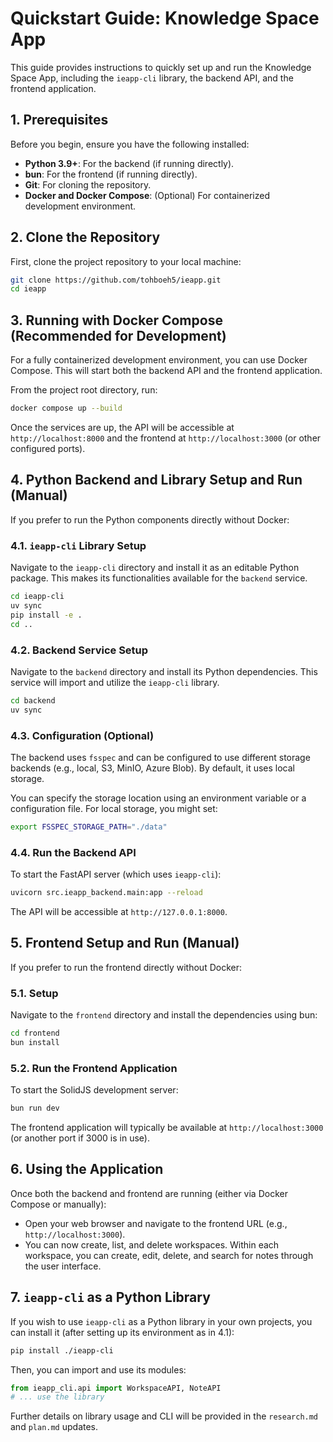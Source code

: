 # Quickstart Guide: Knowledge Space App

This guide provides instructions to quickly set up and run the Knowledge Space App, including the `ieapp-cli` library, the backend API, and the frontend application.

## 1. Prerequisites

Before you begin, ensure you have the following installed:

- **Python 3.9+**: For the backend (if running directly).
- **bun**: For the frontend (if running directly).
- **Git**: For cloning the repository.
- **Docker and Docker Compose**: (Optional) For containerized development environment.

## 2. Clone the Repository

First, clone the project repository to your local machine:

```bash
git clone https://github.com/tohboeh5/ieapp.git
cd ieapp
```

## 3. Running with Docker Compose (Recommended for Development)

For a fully containerized development environment, you can use Docker Compose. This will start both the backend API and the frontend application.

From the project root directory, run:

```bash
docker compose up --build
```

Once the services are up, the API will be accessible at `http://localhost:8000` and the frontend at `http://localhost:3000` (or other configured ports).

## 4. Python Backend and Library Setup and Run (Manual)

If you prefer to run the Python components directly without Docker:

### 4.1. `ieapp-cli` Library Setup

Navigate to the `ieapp-cli` directory and install it as an editable Python package. This makes its functionalities available for the `backend` service.

```bash
cd ieapp-cli
uv sync
pip install -e .
cd ..
```

### 4.2. Backend Service Setup

Navigate to the `backend` directory and install its Python dependencies. This service will import and utilize the `ieapp-cli` library.

```bash
cd backend
uv sync
```

### 4.3. Configuration (Optional)

The backend uses `fsspec` and can be configured to use different storage backends (e.g., local, S3, MinIO, Azure Blob). By default, it uses local storage.

You can specify the storage location using an environment variable or a configuration file. For local storage, you might set:

```bash
export FSSPEC_STORAGE_PATH="./data"
```

### 4.4. Run the Backend API

To start the FastAPI server (which uses `ieapp-cli`):

```bash
uvicorn src.ieapp_backend.main:app --reload
```

The API will be accessible at `http://127.0.0.1:8000`.

## 5. Frontend Setup and Run (Manual)

If you prefer to run the frontend directly without Docker:

### 5.1. Setup

Navigate to the `frontend` directory and install the dependencies using bun:

```bash
cd frontend
bun install
```

### 5.2. Run the Frontend Application

To start the SolidJS development server:

```bash
bun run dev
```

The frontend application will typically be available at `http://localhost:3000` (or another port if 3000 is in use).

## 6. Using the Application

Once both the backend and frontend are running (either via Docker Compose or manually):

- Open your web browser and navigate to the frontend URL (e.g., `http://localhost:3000`).
- You can now create, list, and delete workspaces. Within each workspace, you can create, edit, delete, and search for notes through the user interface.

## 7. `ieapp-cli` as a Python Library

If you wish to use `ieapp-cli` as a Python library in your own projects, you can install it (after setting up its environment as in 4.1):

```bash
pip install ./ieapp-cli
```

Then, you can import and use its modules:

```python
from ieapp_cli.api import WorkspaceAPI, NoteAPI
# ... use the library
```

Further details on library usage and CLI will be provided in the `research.md` and `plan.md` updates.
